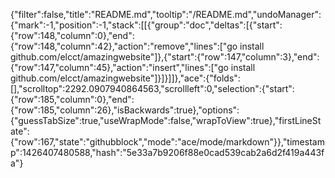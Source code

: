 {"filter":false,"title":"README.md","tooltip":"/README.md","undoManager":{"mark":-1,"position":-1,"stack":[[{"group":"doc","deltas":[{"start":{"row":148,"column":0},"end":{"row":148,"column":42},"action":"remove","lines":["go install github.com/elcct/amazingwebsite"]},{"start":{"row":147,"column":3},"end":{"row":147,"column":45},"action":"insert","lines":["go install github.com/elcct/amazingwebsite"]}]}]]},"ace":{"folds":[],"scrolltop":2292.0907940864563,"scrollleft":0,"selection":{"start":{"row":185,"column":0},"end":{"row":185,"column":26},"isBackwards":true},"options":{"guessTabSize":true,"useWrapMode":false,"wrapToView":true},"firstLineState":{"row":167,"state":"githubblock","mode":"ace/mode/markdown"}},"timestamp":1426407480588,"hash":"5e33a7b9206f88e0cad539cab2a6d2f419a443fa"}